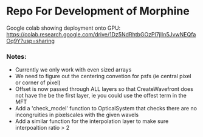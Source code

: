 # Repo For Development of Morphine

Google colab showing deployment onto GPU:
https://colab.research.google.com/drive/1Dz5NdRhtbGOzPl7jlIn5JvwNEQfaOq9Y?usp=sharing


### Notes:
- Currently we only work with even sized arrays
- We need to figure out the centering convetion for psfs (ie central pixel or corner of pixel)
- Offset is now passed through ALL layers so that CreateWavefront does not have the be the first layer, ie you could use the offest term in the MFT
- Add a 'check_model' function to OpticalSystem that checks there are no incongruities in pixelscales with the given wavels
- Add a similar function for the interpolation layer to make sure interpoaltion ratio > 2